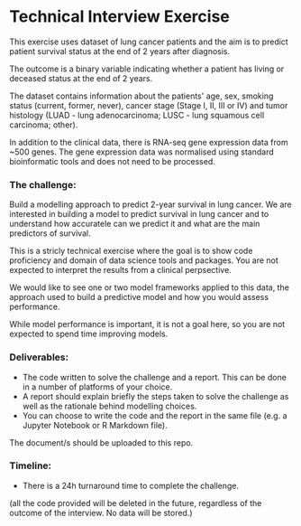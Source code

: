 # Technical Interview Exercise
This exercise uses dataset of lung cancer patients and the aim is to predict patient survival status at the end of 2 years after diagnosis.

The outcome is a binary variable indicating whether a patient has living or deceased status at the end of 2 years.

The dataset contains information about the patients' age, sex, smoking status (current, former, never), cancer stage (Stage I, II, III or IV) and tumor histology (LUAD - lung adenocarcinoma; LUSC - lung squamous cell carcinoma; other).

In addition to the clinical data, there is RNA-seq gene expression data from ~500 genes. The gene expression data was normalised using standard bioinformatic tools and does not need to be processed.



### The challenge:

Build a modelling approach to predict 2-year survival in lung cancer.
We are interested in building a model to predict survival in lung cancer and to understand how accuratele can we predict it and what are the main predictors of survival.

This is a stricly technical exercise where the goal is to show code proficiency and domain of data science tools and packages. You are not expected to interpret the results from a clinical perpsective.

We would like to see one or two model frameworks applied to this data, the approach used to build a predictive model and how you would assess performance.

While model performance is important, it is not a goal here, so you are not expected to spend time improving models.



### Deliverables:
- The code written to solve the challenge and a report. This can be done in a number of platforms of your choice.
- A report should explain briefly the steps taken to solve the challenge as well as the rationale behind modelling choices.
- You can choose to write the code and the report in the same file (e.g. a Jupyter Notebook or R Markdown file).

The document/s should be uploaded to this repo.


### Timeline:
- There is a 24h turnaround time to complete the challenge.


(all the code provided will be deleted in the future, regardless of the outcome of the interview. No data will be stored.)
